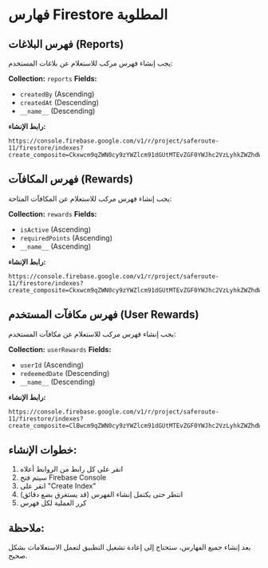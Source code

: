 # فهارس Firestore المطلوبة

## فهرس البلاغات (Reports)
يجب إنشاء فهرس مركب للاستعلام عن بلاغات المستخدم:

**Collection:** `reports`
**Fields:**
- `createdBy` (Ascending)
- `createdAt` (Descending)
- `__name__` (Descending)

**رابط الإنشاء:**
```
https://console.firebase.google.com/v1/r/project/saferoute-11/firestore/indexes?create_composite=Ckxwcm9qZWN0cy9zYWZlcm91dGUtMTEvZGF0YWJhc2VzLyhkZWZhdWx0KS9jb2xsZWN0aW9uR3JvdXBzL3JlcG9ydHMvaW5kZXhlcy9fEAEaDQoJY3JlYXRlZEJ5EAEaDQoJY3JlYXRlZEF0EAIaDAoIX19uYW1lX18QAg
```

## فهرس المكافآت (Rewards)
يجب إنشاء فهرس مركب للاستعلام عن المكافآت المتاحة:

**Collection:** `rewards`
**Fields:**
- `isActive` (Ascending)
- `requiredPoints` (Ascending)
- `__name__` (Ascending)

**رابط الإنشاء:**
```
https://console.firebase.google.com/v1/r/project/saferoute-11/firestore/indexes?create_composite=Ckxwcm9qZWN0cy9zYWZlcm91dGUtMTEvZGF0YWJhc2VzLyhkZWZhdWx0KS9jb2xsZWN0aW9uR3JvdXBzL3Jld2FyZHMvaW5kZXhlcy9fEAEaDAoIaXNBY3RpdmUQARoSCg5yZXF1aXJlZFBvaW50cxABGgwKCF9fbmFtZV9fEAE
```

## فهرس مكافآت المستخدم (User Rewards)
يجب إنشاء فهرس مركب للاستعلام عن مكافآت المستخدم:

**Collection:** `userRewards`
**Fields:**
- `userId` (Ascending)
- `redeemedDate` (Descending)
- `__name__` (Descending)

**رابط الإنشاء:**
```
https://console.firebase.google.com/v1/r/project/saferoute-11/firestore/indexes?create_composite=ClBwcm9qZWN0cy9zYWZlcm91dGUtMTEvZGF0YWJhc2VzLyhkZWZhdWx0KS9jb2xsZWN0aW9uR3JvdXBzL3VzZXJSZXdhcmRzL2luZGV4ZXMvXxABGgoKBnVzZXJJZBABGhAKDHJlZGVlbWVkRGF0ZRACGgwKCF9fbmFtZV9fEAI
```

## خطوات الإنشاء:

1. انقر على كل رابط من الروابط أعلاه
2. سيتم فتح Firebase Console
3. انقر على "Create Index"
4. انتظر حتى يكتمل إنشاء الفهرس (قد يستغرق بضع دقائق)
5. كرر العملية لكل فهرس

## ملاحظة:
بعد إنشاء جميع الفهارس، ستحتاج إلى إعادة تشغيل التطبيق لتعمل الاستعلامات بشكل صحيح.